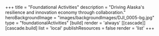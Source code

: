 +++
title = "Foundational Activities"
description = "Driving Alaska's resilience and innovation economy through collaboration."
heroBackgroundImage = "images/backgroundImages/DJI_0005-bg.jpg"
type = "foundationalActivities"
[build]
  render = 'always'
[[cascade]]
  [cascade.build]
    list = 'local'
    publishResources = false
    render = 'list'
+++
